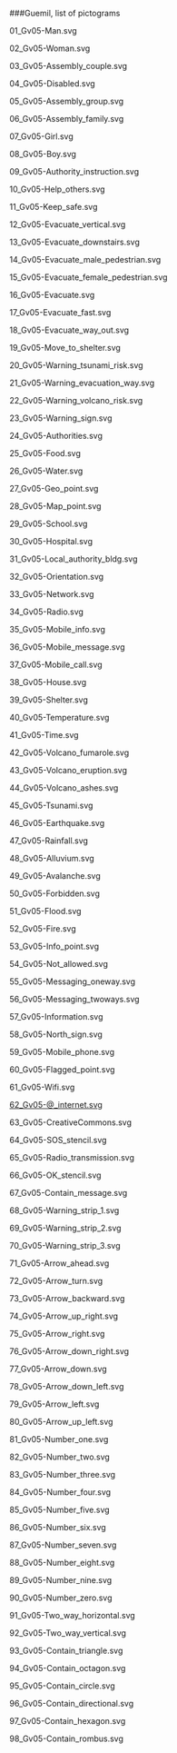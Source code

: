 ###Guemil, list of pictograms

01_Gv05-Man.svg
02_Gv05-Woman.svg03_Gv05-Assembly_couple.svg04_Gv05-Disabled.svg05_Gv05-Assembly_group.svg06_Gv05-Assembly_family.svg07_Gv05-Girl.svg08_Gv05-Boy.svg09_Gv05-Authority_instruction.svg10_Gv05-Help_others.svg11_Gv05-Keep_safe.svg12_Gv05-Evacuate_vertical.svg13_Gv05-Evacuate_downstairs.svg14_Gv05-Evacuate_male_pedestrian.svg15_Gv05-Evacuate_female_pedestrian.svg16_Gv05-Evacuate.svg17_Gv05-Evacuate_fast.svg18_Gv05-Evacuate_way_out.svg19_Gv05-Move_to_shelter.svg20_Gv05-Warning_tsunami_risk.svg21_Gv05-Warning_evacuation_way.svg22_Gv05-Warning_volcano_risk.svg23_Gv05-Warning_sign.svg
24_Gv05-Authorities.svg25_Gv05-Food.svg26_Gv05-Water.svg27_Gv05-Geo_point.svg28_Gv05-Map_point.svg29_Gv05-School.svg30_Gv05-Hospital.svg31_Gv05-Local_authority_bldg.svg32_Gv05-Orientation.svg33_Gv05-Network.svg34_Gv05-Radio.svg35_Gv05-Mobile_info.svg36_Gv05-Mobile_message.svg37_Gv05-Mobile_call.svg38_Gv05-House.svg39_Gv05-Shelter.svg40_Gv05-Temperature.svg41_Gv05-Time.svg42_Gv05-Volcano_fumarole.svg43_Gv05-Volcano_eruption.svg44_Gv05-Volcano_ashes.svg45_Gv05-Tsunami.svg46_Gv05-Earthquake.svg47_Gv05-Rainfall.svg48_Gv05-Alluvium.svg49_Gv05-Avalanche.svg50_Gv05-Forbidden.svg51_Gv05-Flood.svg52_Gv05-Fire.svg53_Gv05-Info_point.svg54_Gv05-Not_allowed.svg55_Gv05-Messaging_oneway.svg56_Gv05-Messaging_twoways.svg57_Gv05-Information.svg58_Gv05-North_sign.svg59_Gv05-Mobile_phone.svg60_Gv05-Flagged_point.svg61_Gv05-Wifi.svg62_Gv05-@_internet.svg63_Gv05-CreativeCommons.svg64_Gv05-SOS_stencil.svg65_Gv05-Radio_transmission.svg66_Gv05-OK_stencil.svg67_Gv05-Contain_message.svg68_Gv05-Warning_strip_1.svg69_Gv05-Warning_strip_2.svg70_Gv05-Warning_strip_3.svg71_Gv05-Arrow_ahead.svg72_Gv05-Arrow_turn.svg73_Gv05-Arrow_backward.svg74_Gv05-Arrow_up_right.svg75_Gv05-Arrow_right.svg76_Gv05-Arrow_down_right.svg77_Gv05-Arrow_down.svg78_Gv05-Arrow_down_left.svg79_Gv05-Arrow_left.svg80_Gv05-Arrow_up_left.svg81_Gv05-Number_one.svg82_Gv05-Number_two.svg83_Gv05-Number_three.svg84_Gv05-Number_four.svg85_Gv05-Number_five.svg86_Gv05-Number_six.svg87_Gv05-Number_seven.svg88_Gv05-Number_eight.svg89_Gv05-Number_nine.svg90_Gv05-Number_zero.svg91_Gv05-Two_way_horizontal.svg92_Gv05-Two_way_vertical.svg93_Gv05-Contain_triangle.svg94_Gv05-Contain_octagon.svg95_Gv05-Contain_circle.svg96_Gv05-Contain_directional.svg97_Gv05-Contain_hexagon.svg98_Gv05-Contain_rombus.svg
